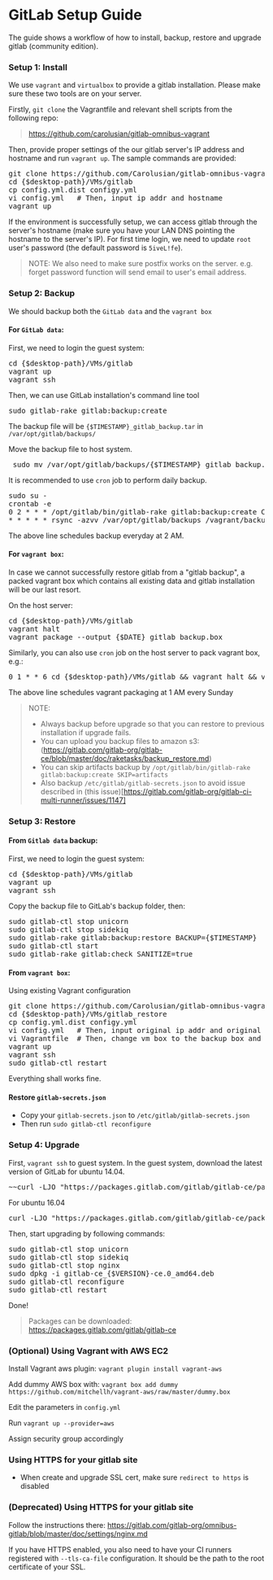 GitLab Setup Guide 
===
The guide shows a workflow of how to install, backup, restore and upgrade gitlab (community edition).

### Setup 1: Install
We use `vagrant` and `virtualbox` to provide a gitlab installation. Please make sure these two tools are on your server.

Firstly, `git clone` the Vagrantfile and relevant shell scripts from the following repo:
> <https://github.com/carolusian/gitlab-omnibus-vagrant> 

Then, provide proper settings of the our gitlab server's IP address and hostname and run `vagrant up`. The sample commands are provided:
<pre>git clone https://github.com/Carolusian/gitlab-omnibus-vagrant.git  {$desktop-path}/VMs/gitlab
cd {$desktop-path}/VMs/gitlab
cp config.yml.dist configy.yml
vi config.yml   # Then, input ip addr and hostname
vagrant up</pre>

If the environment is successfully setup, we can access gitlab through the server's hostname (make sure you have your LAN DNS pointing the hostname to the server's IP). For first time login, we need to update `root` user's password (the default password is `5iveL!fe`).

> NOTE: 
> We also need to make sure postfix works on the server. e.g. forget password function will send email to user's email address.

### Setup 2: Backup
We should backup both the `GitLab data` and the `vagrant box`

#### For `GitLab data`:
First, we need to login the guest system:
<pre>cd {$desktop-path}/VMs/gitlab
vagrant up
vagrant ssh</pre>
Then, we can use GitLab installation's command line tool
<pre>sudo gitlab-rake gitlab:backup:create</pre>

The backup file will be `{$TIMESTAMP}_gitlab_backup.tar` in `/var/opt/gitlab/backups/`

Move the backup file to host system.
<pre> sudo mv /var/opt/gitlab/backups/{$TIMESTAMP}_gitlab_backup.tar /vagrant/</pre>

It is recommended to use `cron` job to perform daily backup.
<pre>sudo su -
crontab -e
0 2 * * * /opt/gitlab/bin/gitlab-rake gitlab:backup:create CRON=1 SKIP=artifacts > /tmp/gitlab-backup.log
* * * * * rsync -azvv /var/opt/gitlab/backups /vagrant/backups > /tmp/rsync.log</pre>

The above line schedules backup everyday at 2 AM.

#### For `vagrant box`:
In case we cannot successfully restore gitlab from a "gitlab backup", a packed vagrant box which contains all existing data and gitlab installation will be our last resort.

On the host server:
<pre>cd {$desktop-path}/VMs/gitlab
vagrant halt
vagrant package --output {$DATE}_gitlab_backup.box</pre>

Similarly, you can also use `cron` job on the host server to pack vagrant box, e.g.:
<pre>0 1 * * 6 cd {$desktop-path}/VMs/gitlab && vagrant halt && vagrant package --OUTPUT $(date +'%Y-%m-%d_gitlab_backup.box') > {$desktop-path}/VMs/gitlab/backup.log</pre>

The above line schedules vagrant packaging at 1 AM every Sunday

> NOTE:
> * Always backup before upgrade so that you can restore to previous installation if upgrade fails.
> * You can upload you backup files to amazon s3: (https://gitlab.com/gitlab-org/gitlab-ce/blob/master/doc/raketasks/backup_restore.md)
> * You can skip artifacts backup by `/opt/gitlab/bin/gitlab-rake gitlab:backup:create SKIP=artifacts`
> * Also backup `/etc/gitlab/gitlab-secrets.json` to avoid issue described in (this issue)[https://gitlab.com/gitlab-org/gitlab-ci-multi-runner/issues/1147]

### Setup 3: Restore
#### From `Gitlab data` backup:

First, we need to login the guest system:
<pre>cd {$desktop-path}/VMs/gitlab
vagrant up
vagrant ssh</pre>

Copy the backup file to GitLab's backup folder, then:
<pre>sudo gitlab-ctl stop unicorn
sudo gitlab-ctl stop sidekiq
sudo gitlab-rake gitlab:backup:restore BACKUP={$TIMESTAMP}
sudo gitlab-ctl start
sudo gitlab-rake gitlab:check SANITIZE=true</pre>

#### From `vagrant box`:
Using existing Vagrant configuration
<pre>git clone https://github.com/Carolusian/gitlab-omnibus-vagrant.git  {$desktop-path}/VMs/gitlab_restore
cd {$desktop-path}/VMs/gitlab_restore
cp config.yml.dist configy.yml
vi config.yml   # Then, input original ip addr and original hostname
vi Vagrantfile  # Then, change vm box to the backup box and comment out shell section
vagrant up
vagrant ssh
sudo gitlab-ctl restart</pre>

Everything shall works fine.

#### Restore `gitlab-secrets.json` ####

* Copy your `gitlab-secrets.json` to `/etc/gitlab/gitlab-secrets.json`
* Then run `sudo gitlab-ctl reconfigure`

### Setup 4: Upgrade
First, `vagrant ssh` to guest system.
In the guest system, download the latest version of GitLab for ubuntu 14.04.
<pre>~~curl -LJO "https://packages.gitlab.com/gitlab/gitlab-ce/packages/ubuntu/trusty/gitlab-ce_x.x.x-ce.0_amd64.deb/download"~~</pre>

For ubuntu 16.04
<pre>curl -LJO "https://packages.gitlab.com/gitlab/gitlab-ce/packages/ubuntu/xenial/gitlab-ce_x.x.x-ce.0_amd64.deb/download"</pre>

Then, start upgrading by following commands:
<pre>sudo gitlab-ctl stop unicorn
sudo gitlab-ctl stop sidekiq
sudo gitlab-ctl stop nginx
sudo dpkg -i gitlab-ce_{$VERSION}-ce.0_amd64.deb
sudo gitlab-ctl reconfigure
sudo gitlab-ctl restart</pre>

Done!

> Packages can be downloaded: https://packages.gitlab.com/gitlab/gitlab-ce 

### (Optional) Using Vagrant with AWS EC2

Install Vagrant aws plugin: `vagrant plugin install vagrant-aws`

Add dummy AWS box with: `vagrant box add dummy https://github.com/mitchellh/vagrant-aws/raw/master/dummy.box`

Edit the parameters in `config.yml`

Run `vagrant up --provider=aws`

Assign security group accordingly

### Using HTTPS for your gitlab site

* When create and upgrade SSL cert, make sure `redirect to https` is disabled

### (Deprecated) Using HTTPS for your gitlab site

Follow the instructions there: https://gitlab.com/gitlab-org/omnibus-gitlab/blob/master/doc/settings/nginx.md

If you have HTTPS enabled, you also need to have your CI runners registered with `--tls-ca-file` configuration. It should be the path to the root certificate of your SSL.
